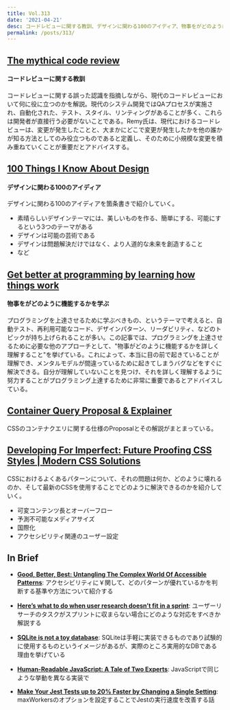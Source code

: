 ```yaml
---
title: Vol.313
date: '2021-04-21'
desc: コードレビューに関する教訓、デザインに関わる100のアイディア、物事をがどのように機能するかを学ぶ、ほか計10リンク
permalink: /posts/313/
---
```


## [The mythical code review](https://remysharp.com/2021/03/24/the-mythical-code-review)
#### コードレビューに関する教訓

コードレビューに関する誤った認識を指摘しながら、現代のコードレビューにおいて何に役に立つのかを解説。現代のシステム開発ではQAプロセスが実施され、自動化された、テスト、スタイル、リンティングがあることが多く、これらは開発者が直接行う必要がないことである。Remy氏は、現代におけるコードレビューは、変更が発生したことと、大まかにどこで変更が発生したかを他の誰かが知る方法としてのみ役立つものであると定義し、そのために小規模な変更を積み重ねていくことが重要だとアドバイスする。

## [100 Things I Know About Design](https://odannyboy.medium.com/100-things-i-know-about-design-8e50f7b1818b)
#### デザインに関わる100のアイディア
デザインに関わる100のアイディアを箇条書きで紹介していく。

- 素晴らしいデザインテーマには、美しいものを作る、簡単にする、可能にするという3つのテーマがある
- デザインは可能の芸術である
- デザインは問題解決だけではなく、より人道的な未来を創造すること
- など

## [Get better at programming by learning how things work](https://jvns.ca/blog/learn-how-things-work/)
#### 物事をがどのように機能するかを学ぶ
プログラミングを上達させるために学ぶべきもの、というテーマで考えると、自動テスト、再利用可能なコード、デザインパターン、リーダビリティ、などのトピックが持ち上げられることが多い。この記事では、プログラミングを上達させるために必要な他のアプローチとして、"物事がどのように機能するかを詳しく理解すること"を挙げている。これによって、本当に目の前で起きていることが理解でき、メンタルモデルが間違っているために起きてしまうバグなどをすぐに解決できる。自分が理解していないことを見つけ、それを詳しく理解するように努力することがプログラミング上達するために非常に重要であるとアドバイスしている。

## [Container Query Proposal & Explainer](https://css.oddbird.net/rwd/query/explainer/)
CSSのコンテナクエリに関する仕様のProposalとその解説がまとまっている。

## [Developing For Imperfect: Future Proofing CSS Styles | Modern CSS Solutions](https://moderncss.dev/developing-for-imperfect-future-proofing-css-styles/)
CSSにおけるよくあるパターンについて、それの問題は何か、どのように壊れるのか、そして最新のCSSを使用することでどのように解決できるのかを紹介していく。

- 可変コンテンツ長とオーバーフロー
- 予測不可能なメディアサイズ
- 国際化
- アクセシビリティ関連のユーザー設定

## In Brief

- **[Good, Better, Best: Untangling The Complex World Of Accessible Patterns](https://www.smashingmagazine.com/2021/03/good-better-best-untangling-complex-world-accessible-patterns/)**: アクセシビリティに￥関して、どのパターンが優れているかを判断する基準や方法について紹介する

- **[Here’s what to do when user research doesn’t fit in a sprint](https://uxdesign.cc/heres-what-to-do-when-user-research-doesn-t-fit-in-a-sprint-2f8b5db7d48c)**: ユーザーリサーチのタスクがスプリントに収まらない場合にどのような対応をすべきか解説する

- **[SQLite is not a toy database](https://antonz.org/sqlite-is-not-a-toy-database/)**: SQLiteは手軽に実装できるものであり試験的に使用するものというイメージがあるが、実際のところ実用的なDBである理由を挙げている

- **[Human-Readable JavaScript: A Tale of Two Experts](https://alistapart.com/article/human-readable-javascript/)**: JavaScriptで同じような挙動を異なる実装で

- **[Make Your Jest Tests up to 20% Faster by Changing a Single Setting](https://ivantanev.com/make-jest-faster/)**: maxWorkersのオプションを設定することでJestの実行速度を改善する話

